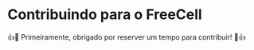 # Contribuindo para o FreeCell

:+1::tada: Primeiramente, obrigado por reserver um tempo para contribuir! :tada::+1:
